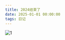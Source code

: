```yaml
---
title: 2024结束了
date: 2025-01-01 00:00:00
tags: 日记
---
```


![1](https://img.zmal.top/old/1.4g4n1063g6.webp)
